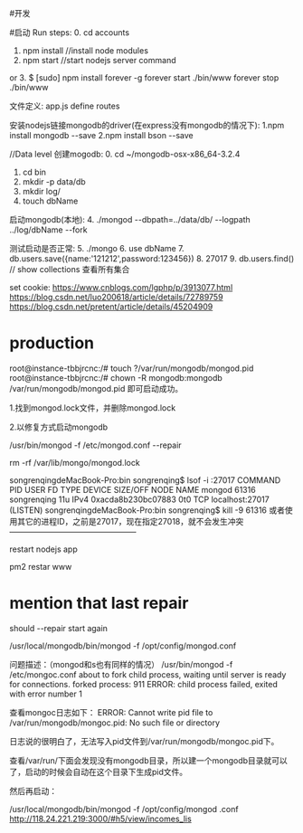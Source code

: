 #开发

#启动
Run steps:
0. cd accounts
1. npm install //install node modules
2. npm start //start nodejs server command

or
3.  $ [sudo] npm install forever -g
forever start ./bin/www
forever stop ./bin/www

文件定义:
app.js define routes

安装nodejs链接mongodb的driver(在express没有mongodb的情况下):
1.npm install mongodb --save
2.npm install bson --save

//Data level
创建mogodb:
0. cd ~/mongodb-osx-x86_64-3.2.4
1. cd bin
2. mkdir -p data/db
3. mkdir log/
4. touch dbName


启动mongodb(本地):
4. ./mongod --dbpath=../data/db/ --logpath ../log/dbName --fork

测试启动是否正常:
5. ./mongo
6. use dbName
7. db.users.save({name:'121212',password:123456})
8. 27017
9. db.users.find()
//
show collections 查看所有集合

set cookie: 
https://www.cnblogs.com/lgphp/p/3913077.html
https://blog.csdn.net/luo200618/article/details/72789759
https://blog.csdn.net/pretent/article/details/45204909


# production 
root@instance-tbbjrcnc:/# touch ?/var/run/mongodb/mongod.pid
root@instance-tbbjrcnc:/# chown -R mongodb:mongodb /var/run/mongodb/mongod.pid
即可启动成功。

1.找到mongod.lock文件，并删除mongod.lock

 

2.以修复方式启动mongodb

/usr/bin/mongod -f /etc/mongod.conf --repair


rm -rf /var/lib/mongo/mongod.lock


songrenqingdeMacBook-Pro:bin songrenqing$ lsof -i :27017
COMMAND   PID        USER   FD   TYPE             DEVICE SIZE/OFF NODE NAME
mongod  61316 songrenqing   11u  IPv4 0xacda8b230bc07883      0t0  TCP localhost:27017 (LISTEN)
songrenqingdeMacBook-Pro:bin songrenqing$ kill -9 61316
或者使用其它的进程ID，之前是27017，现在指定27018，就不会发生冲突
————————————————

restart nodejs app

pm2 restar www

# mention that last repair 
should --repair start again


/usr/local/mongodb/bin/mongod -f /opt/config/mongod.conf




问题描述：（mongod和s也有同样的情况）
/usr/bin/mongod -f /etc/mongoc.conf 
about to fork child process, waiting until server is ready for connections.
forked process: 911
ERROR: child process failed, exited with error number 1

查看mongoc日志如下：
ERROR: Cannot write pid file to /var/run/mongodb/mongoc.pid: No such file or directory



日志说的很明白了，无法写入pid文件到/var/run/mongodb/mongoc.pid下。

查看/var/run/下面会发现没有mongodb目录，所以建一个mongodb目录就可以了，启动的时候会自动在这个目录下生成pid文件。

然后再启动：


 /usr/local/mongodb/bin/mongod -f /opt/config/mongod                                                                                        .conf
http://118.24.221.219:3000/#h5/view/incomes_lis

